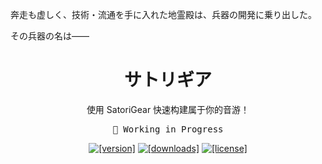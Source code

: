 奔走も虚しく、技術・流通を手に入れた地霊殿は、兵器の開発に乗り出した。

その兵器の名は——

<h1 align="center">サトリギア</h1>

<p align="center">使用 SatoriGear 快速构建属于你的音游！</p>

<pre align="center">🧪 Working in Progress</pre>

<p align="center">
  <a href="https://www.npmjs.com/package/satorigear"><img src="https://img.shields.io/npm/v/satorigear.svg?style=flat&color=EA7FA0&labelColor=232122" alt="[version]"></a>
  <a href="https://www.npmjs.com/package/satorigear"><img src="https://img.shields.io/npm/dm/satorigear.svg?style=flat&color=EA7FA0&labelColor=232122" alt="[downloads]"></a>
  <a href="https://github.com/KazariEX/satorigear/blob/main/LICENSE"><img src="https://img.shields.io/github/license/KazariEX/satorigear.svg?style=flat&color=EA7FA0&labelColor=232122" alt="[license]"></a>
</p>